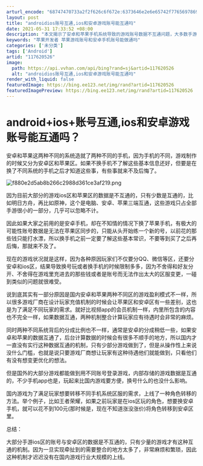 ```yaml
---
arturl_encode: "68747470733a2f2f626c6f672e:6373646e2e6e65742f77656978696e5f33393735393939352f:61727469636c652f64657461696c732f313137363230353236"
layout: post
title: "androidios账号互通,ios和安卓游戏账号能互通吗"
date: 2021-05-31 17:33:52 +08:00
description: "本文揭示了安卓和苹果手机系统导致的游戏账号数据不互通问题，大多数手游如明日方舟、原神等仅少数互通，换"
keywords: "苹果开发者 苹果游戏账号和安卓手机账号能做通吗"
categories: ['未分类']
tags: ['Android']
artid: "117620526"
image:
  path: https://api.vvhan.com/api/bing?rand=sj&artid=117620526
  alt: "androidios账号互通,ios和安卓游戏账号能互通吗"
render_with_liquid: false
featuredImage: https://bing.ee123.net/img/rand?artid=117620526
featuredImagePreview: https://bing.ee123.net/img/rand?artid=117620526
---
```


# android+ios+账号互通,ios和安卓游戏账号能互通吗？

安卓和苹果这两种不同的系统造就了两种不同的手机，因为手机的不同，游戏制作的时候又分为安卓区和苹果区。如果不换手机不了解这些基本信息还好，但要是在换了不同系统的手机之后才知道这些事，有些事就来不及后悔了。

![f880e2d5ab8b266c2988d361ce3af219.png](https://i-blog.csdnimg.cn/blog_migrate/cb051856b0952cbb813a7128de953179.jpeg)

因为目前大部分的游戏ios区和苹果区的数据是不互通的，只有少数是互通的，比如明日方舟，再比如原神，这个是电脑、安卓、苹果三端互通，这些游戏只占全部手游很小的一部分，几乎可以忽略不计。

因此如果大家之前用的是安卓手机，却在不知情的情况下换了苹果手机，有极大的可能性账号数据是无法在苹果区同步的，只能从头开始练一个新的号，以前花的那些钱只能打水漂，所以换手机之前一定要了解这些基本常识，不要等到买了之后再后悔，那就来不及了。

现在的游戏状况就是这样，因为各种原因玩家们不仅要分QQ、微信等区，还要分安卓和ios区，结果导致换号玩或者换手机的时候限制多多，因为不舍得和好友分开、不舍得在游戏里充进去的那些钱或者是账号而无法作出太大的区服变更，一碰到类似的问题就很难受。

说到底其实有一部分原因是国内安卓和苹果两种不同区的游戏盈利模式不一样，所以很多游戏厂商在设计玩家充值机制的时候会让苹果区和安卓区有一些差别，这也是为了满足不同玩家的需求。就好比视频app的会员机制一样，内里所包含的内容也不完全一样，如果数据互通，两种机制整合计算玩家应有待遇时会非常的麻烦。

同时两种不同系统背后的分成比例也不一样，通常是安卓的分成稍低一些，如果安卓和苹果的数据互通了，后台计算数据的时候会有很多不顺手的地方，所以国内才一直没有实行这种数据互通的机制，只有少部分游戏做到了，但是从操作性上来说没什么门槛，也就是说只要游戏厂商想让玩家有这种待遇他们就能做到，只看他们有没有想变更优化的想法。

但是国外的大部分游戏都能做到用不同账号登录游戏，内部存储的游戏数据是互通的，不少手机app也是，玩起来比国内游戏要方便，换号什么的也没什么影响。

国内游戏为了满足玩家想要转移不同手机系统区服的需求，上线了一种角色转移的方法。举个例子，比如王者荣耀，如果之前玩家是在ios区玩的角色，想要换安卓手机，就可以花不到100元(那时候是，现在不知道涨没涨价)将角色转移到安卓区里。

总结：

大部分手游ios区的账号与安卓区的数据是不互通的，只有少量的游戏才有这种互通的机制。因为一旦实现牵扯到的需要整合的地方太多了，非常麻烦和繁琐，因此这种机制才迟迟没有在国内游戏行业大规模的上线。